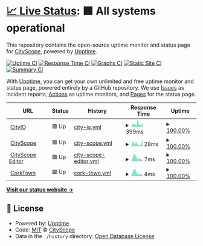 # [📈 Live Status](https://CityScope.github.io/CS_CityIO_uptime): <!--live status--> **🟩 All systems operational**

This repository contains the open-source uptime monitor and status page for [CityScope](http://cityscope.media.mit.edu/), powered by [Upptime](https://github.com/upptime/upptime).

[![Uptime CI](https://github.com/koj-co/upptime/workflows/Uptime%20CI/badge.svg)](https://github.com/koj-co/upptime/actions?query=workflow%3A%22Uptime+CI%22)
[![Response Time CI](https://github.com/koj-co/upptime/workflows/Response%20Time%20CI/badge.svg)](https://github.com/koj-co/upptime/actions?query=workflow%3A%22Response+Time+CI%22)
[![Graphs CI](https://github.com/koj-co/upptime/workflows/Graphs%20CI/badge.svg)](https://github.com/koj-co/upptime/actions?query=workflow%3A%22Graphs+CI%22)
[![Static Site CI](https://github.com/koj-co/upptime/workflows/Static%20Site%20CI/badge.svg)](https://github.com/koj-co/upptime/actions?query=workflow%3A%22Static+Site+CI%22)
[![Summary CI](https://github.com/koj-co/upptime/workflows/Summary%20CI/badge.svg)](https://github.com/koj-co/upptime/actions?query=workflow%3A%22Summary+CI%22)

With [Upptime](https://upptime.js.org), you can get your own unlimited and free uptime monitor and status page, powered entirely by a GitHub repository. We use [Issues](https://github.com/CityScope/CS_CityIO_uptime/issues) as incident reports, [Actions](https://github.com/CityScope/CS_CityIO_uptime/actions) as uptime monitors, and [Pages](https://CityScope.github.io/CS_CityIO_uptime) for the status page.

<!--start: status pages-->
<!-- This summary is generated by Upptime (https://github.com/upptime/upptime) -->
<!-- Do not edit this manually, your changes will be overwritten -->
<!-- prettier-ignore -->
| URL | Status | History | Response Time | Uptime |
| --- | ------ | ------- | ------------- | ------ |
| <img alt="" src="https://favicons.githubusercontent.com/cityio.media.mit.edu" height="13"> [CityIO](https://cityio.media.mit.edu/) | 🟩 Up | [city-io.yml](https://github.com/CityScope/CS_CityIO_uptime/commits/HEAD/history/city-io.yml) | <details><summary><img alt="Response time graph" src="./graphs/city-io/response-time-week.png" height="20"> 399ms</summary><br><a href="https://CityScope.github.io/CS_CityIO_uptime/history/city-io"><img alt="Response time 347" src="https://img.shields.io/endpoint?url=https%3A%2F%2Fraw.githubusercontent.com%2FCityScope%2FCS_CityIO_uptime%2FHEAD%2Fapi%2Fcity-io%2Fresponse-time.json"></a><br><a href="https://CityScope.github.io/CS_CityIO_uptime/history/city-io"><img alt="24-hour response time 338" src="https://img.shields.io/endpoint?url=https%3A%2F%2Fraw.githubusercontent.com%2FCityScope%2FCS_CityIO_uptime%2FHEAD%2Fapi%2Fcity-io%2Fresponse-time-day.json"></a><br><a href="https://CityScope.github.io/CS_CityIO_uptime/history/city-io"><img alt="7-day response time 399" src="https://img.shields.io/endpoint?url=https%3A%2F%2Fraw.githubusercontent.com%2FCityScope%2FCS_CityIO_uptime%2FHEAD%2Fapi%2Fcity-io%2Fresponse-time-week.json"></a><br><a href="https://CityScope.github.io/CS_CityIO_uptime/history/city-io"><img alt="30-day response time 429" src="https://img.shields.io/endpoint?url=https%3A%2F%2Fraw.githubusercontent.com%2FCityScope%2FCS_CityIO_uptime%2FHEAD%2Fapi%2Fcity-io%2Fresponse-time-month.json"></a><br><a href="https://CityScope.github.io/CS_CityIO_uptime/history/city-io"><img alt="1-year response time 360" src="https://img.shields.io/endpoint?url=https%3A%2F%2Fraw.githubusercontent.com%2FCityScope%2FCS_CityIO_uptime%2FHEAD%2Fapi%2Fcity-io%2Fresponse-time-year.json"></a></details> | <details><summary><a href="https://CityScope.github.io/CS_CityIO_uptime/history/city-io">100.00%</a></summary><a href="https://CityScope.github.io/CS_CityIO_uptime/history/city-io"><img alt="All-time uptime 96.47%" src="https://img.shields.io/endpoint?url=https%3A%2F%2Fraw.githubusercontent.com%2FCityScope%2FCS_CityIO_uptime%2FHEAD%2Fapi%2Fcity-io%2Fuptime.json"></a><br><a href="https://CityScope.github.io/CS_CityIO_uptime/history/city-io"><img alt="24-hour uptime 100.00%" src="https://img.shields.io/endpoint?url=https%3A%2F%2Fraw.githubusercontent.com%2FCityScope%2FCS_CityIO_uptime%2FHEAD%2Fapi%2Fcity-io%2Fuptime-day.json"></a><br><a href="https://CityScope.github.io/CS_CityIO_uptime/history/city-io"><img alt="7-day uptime 100.00%" src="https://img.shields.io/endpoint?url=https%3A%2F%2Fraw.githubusercontent.com%2FCityScope%2FCS_CityIO_uptime%2FHEAD%2Fapi%2Fcity-io%2Fuptime-week.json"></a><br><a href="https://CityScope.github.io/CS_CityIO_uptime/history/city-io"><img alt="30-day uptime 98.03%" src="https://img.shields.io/endpoint?url=https%3A%2F%2Fraw.githubusercontent.com%2FCityScope%2FCS_CityIO_uptime%2FHEAD%2Fapi%2Fcity-io%2Fuptime-month.json"></a><br><a href="https://CityScope.github.io/CS_CityIO_uptime/history/city-io"><img alt="1-year uptime 95.01%" src="https://img.shields.io/endpoint?url=https%3A%2F%2Fraw.githubusercontent.com%2FCityScope%2FCS_CityIO_uptime%2FHEAD%2Fapi%2Fcity-io%2Fuptime-year.json"></a></details>
| <img alt="" src="https://favicons.githubusercontent.com/cityscope.media.mit.edu" height="13"> [CityScope](https://cityscope.media.mit.edu/) | 🟩 Up | [city-scope.yml](https://github.com/CityScope/CS_CityIO_uptime/commits/HEAD/history/city-scope.yml) | <details><summary><img alt="Response time graph" src="./graphs/city-scope/response-time-week.png" height="20"> 28ms</summary><br><a href="https://CityScope.github.io/CS_CityIO_uptime/history/city-scope"><img alt="Response time 32" src="https://img.shields.io/endpoint?url=https%3A%2F%2Fraw.githubusercontent.com%2FCityScope%2FCS_CityIO_uptime%2FHEAD%2Fapi%2Fcity-scope%2Fresponse-time.json"></a><br><a href="https://CityScope.github.io/CS_CityIO_uptime/history/city-scope"><img alt="24-hour response time 3" src="https://img.shields.io/endpoint?url=https%3A%2F%2Fraw.githubusercontent.com%2FCityScope%2FCS_CityIO_uptime%2FHEAD%2Fapi%2Fcity-scope%2Fresponse-time-day.json"></a><br><a href="https://CityScope.github.io/CS_CityIO_uptime/history/city-scope"><img alt="7-day response time 28" src="https://img.shields.io/endpoint?url=https%3A%2F%2Fraw.githubusercontent.com%2FCityScope%2FCS_CityIO_uptime%2FHEAD%2Fapi%2Fcity-scope%2Fresponse-time-week.json"></a><br><a href="https://CityScope.github.io/CS_CityIO_uptime/history/city-scope"><img alt="30-day response time 31" src="https://img.shields.io/endpoint?url=https%3A%2F%2Fraw.githubusercontent.com%2FCityScope%2FCS_CityIO_uptime%2FHEAD%2Fapi%2Fcity-scope%2Fresponse-time-month.json"></a><br><a href="https://CityScope.github.io/CS_CityIO_uptime/history/city-scope"><img alt="1-year response time 35" src="https://img.shields.io/endpoint?url=https%3A%2F%2Fraw.githubusercontent.com%2FCityScope%2FCS_CityIO_uptime%2FHEAD%2Fapi%2Fcity-scope%2Fresponse-time-year.json"></a></details> | <details><summary><a href="https://CityScope.github.io/CS_CityIO_uptime/history/city-scope">100.00%</a></summary><a href="https://CityScope.github.io/CS_CityIO_uptime/history/city-scope"><img alt="All-time uptime 100.00%" src="https://img.shields.io/endpoint?url=https%3A%2F%2Fraw.githubusercontent.com%2FCityScope%2FCS_CityIO_uptime%2FHEAD%2Fapi%2Fcity-scope%2Fuptime.json"></a><br><a href="https://CityScope.github.io/CS_CityIO_uptime/history/city-scope"><img alt="24-hour uptime 100.00%" src="https://img.shields.io/endpoint?url=https%3A%2F%2Fraw.githubusercontent.com%2FCityScope%2FCS_CityIO_uptime%2FHEAD%2Fapi%2Fcity-scope%2Fuptime-day.json"></a><br><a href="https://CityScope.github.io/CS_CityIO_uptime/history/city-scope"><img alt="7-day uptime 100.00%" src="https://img.shields.io/endpoint?url=https%3A%2F%2Fraw.githubusercontent.com%2FCityScope%2FCS_CityIO_uptime%2FHEAD%2Fapi%2Fcity-scope%2Fuptime-week.json"></a><br><a href="https://CityScope.github.io/CS_CityIO_uptime/history/city-scope"><img alt="30-day uptime 100.00%" src="https://img.shields.io/endpoint?url=https%3A%2F%2Fraw.githubusercontent.com%2FCityScope%2FCS_CityIO_uptime%2FHEAD%2Fapi%2Fcity-scope%2Fuptime-month.json"></a><br><a href="https://CityScope.github.io/CS_CityIO_uptime/history/city-scope"><img alt="1-year uptime 100.00%" src="https://img.shields.io/endpoint?url=https%3A%2F%2Fraw.githubusercontent.com%2FCityScope%2FCS_CityIO_uptime%2FHEAD%2Fapi%2Fcity-scope%2Fuptime-year.json"></a></details>
| <img alt="" src="https://favicons.githubusercontent.com/cityscope.media.mit.edu" height="13"> [CityScope Editor](https://cityscope.media.mit.edu/CS_cityscopeJS/?editor) | 🟩 Up | [city-scope-editor.yml](https://github.com/CityScope/CS_CityIO_uptime/commits/HEAD/history/city-scope-editor.yml) | <details><summary><img alt="Response time graph" src="./graphs/city-scope-editor/response-time-week.png" height="20"> 7ms</summary><br><a href="https://CityScope.github.io/CS_CityIO_uptime/history/city-scope-editor"><img alt="Response time 24" src="https://img.shields.io/endpoint?url=https%3A%2F%2Fraw.githubusercontent.com%2FCityScope%2FCS_CityIO_uptime%2FHEAD%2Fapi%2Fcity-scope-editor%2Fresponse-time.json"></a><br><a href="https://CityScope.github.io/CS_CityIO_uptime/history/city-scope-editor"><img alt="24-hour response time 20" src="https://img.shields.io/endpoint?url=https%3A%2F%2Fraw.githubusercontent.com%2FCityScope%2FCS_CityIO_uptime%2FHEAD%2Fapi%2Fcity-scope-editor%2Fresponse-time-day.json"></a><br><a href="https://CityScope.github.io/CS_CityIO_uptime/history/city-scope-editor"><img alt="7-day response time 7" src="https://img.shields.io/endpoint?url=https%3A%2F%2Fraw.githubusercontent.com%2FCityScope%2FCS_CityIO_uptime%2FHEAD%2Fapi%2Fcity-scope-editor%2Fresponse-time-week.json"></a><br><a href="https://CityScope.github.io/CS_CityIO_uptime/history/city-scope-editor"><img alt="30-day response time 9" src="https://img.shields.io/endpoint?url=https%3A%2F%2Fraw.githubusercontent.com%2FCityScope%2FCS_CityIO_uptime%2FHEAD%2Fapi%2Fcity-scope-editor%2Fresponse-time-month.json"></a><br><a href="https://CityScope.github.io/CS_CityIO_uptime/history/city-scope-editor"><img alt="1-year response time 25" src="https://img.shields.io/endpoint?url=https%3A%2F%2Fraw.githubusercontent.com%2FCityScope%2FCS_CityIO_uptime%2FHEAD%2Fapi%2Fcity-scope-editor%2Fresponse-time-year.json"></a></details> | <details><summary><a href="https://CityScope.github.io/CS_CityIO_uptime/history/city-scope-editor">100.00%</a></summary><a href="https://CityScope.github.io/CS_CityIO_uptime/history/city-scope-editor"><img alt="All-time uptime 100.00%" src="https://img.shields.io/endpoint?url=https%3A%2F%2Fraw.githubusercontent.com%2FCityScope%2FCS_CityIO_uptime%2FHEAD%2Fapi%2Fcity-scope-editor%2Fuptime.json"></a><br><a href="https://CityScope.github.io/CS_CityIO_uptime/history/city-scope-editor"><img alt="24-hour uptime 100.00%" src="https://img.shields.io/endpoint?url=https%3A%2F%2Fraw.githubusercontent.com%2FCityScope%2FCS_CityIO_uptime%2FHEAD%2Fapi%2Fcity-scope-editor%2Fuptime-day.json"></a><br><a href="https://CityScope.github.io/CS_CityIO_uptime/history/city-scope-editor"><img alt="7-day uptime 100.00%" src="https://img.shields.io/endpoint?url=https%3A%2F%2Fraw.githubusercontent.com%2FCityScope%2FCS_CityIO_uptime%2FHEAD%2Fapi%2Fcity-scope-editor%2Fuptime-week.json"></a><br><a href="https://CityScope.github.io/CS_CityIO_uptime/history/city-scope-editor"><img alt="30-day uptime 100.00%" src="https://img.shields.io/endpoint?url=https%3A%2F%2Fraw.githubusercontent.com%2FCityScope%2FCS_CityIO_uptime%2FHEAD%2Fapi%2Fcity-scope-editor%2Fuptime-month.json"></a><br><a href="https://CityScope.github.io/CS_CityIO_uptime/history/city-scope-editor"><img alt="1-year uptime 100.00%" src="https://img.shields.io/endpoint?url=https%3A%2F%2Fraw.githubusercontent.com%2FCityScope%2FCS_CityIO_uptime%2FHEAD%2Fapi%2Fcity-scope-editor%2Fuptime-year.json"></a></details>
| <img alt="" src="https://favicons.githubusercontent.com/cityscope.media.mit.edu" height="13"> [CorkTown](https://cityscope.media.mit.edu/CS_cityscopeJS/?cityscope=corktown) | 🟩 Up | [cork-town.yml](https://github.com/CityScope/CS_CityIO_uptime/commits/HEAD/history/cork-town.yml) | <details><summary><img alt="Response time graph" src="./graphs/cork-town/response-time-week.png" height="20"> 4ms</summary><br><a href="https://CityScope.github.io/CS_CityIO_uptime/history/cork-town"><img alt="Response time 25" src="https://img.shields.io/endpoint?url=https%3A%2F%2Fraw.githubusercontent.com%2FCityScope%2FCS_CityIO_uptime%2FHEAD%2Fapi%2Fcork-town%2Fresponse-time.json"></a><br><a href="https://CityScope.github.io/CS_CityIO_uptime/history/cork-town"><img alt="24-hour response time 2" src="https://img.shields.io/endpoint?url=https%3A%2F%2Fraw.githubusercontent.com%2FCityScope%2FCS_CityIO_uptime%2FHEAD%2Fapi%2Fcork-town%2Fresponse-time-day.json"></a><br><a href="https://CityScope.github.io/CS_CityIO_uptime/history/cork-town"><img alt="7-day response time 4" src="https://img.shields.io/endpoint?url=https%3A%2F%2Fraw.githubusercontent.com%2FCityScope%2FCS_CityIO_uptime%2FHEAD%2Fapi%2Fcork-town%2Fresponse-time-week.json"></a><br><a href="https://CityScope.github.io/CS_CityIO_uptime/history/cork-town"><img alt="30-day response time 8" src="https://img.shields.io/endpoint?url=https%3A%2F%2Fraw.githubusercontent.com%2FCityScope%2FCS_CityIO_uptime%2FHEAD%2Fapi%2Fcork-town%2Fresponse-time-month.json"></a><br><a href="https://CityScope.github.io/CS_CityIO_uptime/history/cork-town"><img alt="1-year response time 27" src="https://img.shields.io/endpoint?url=https%3A%2F%2Fraw.githubusercontent.com%2FCityScope%2FCS_CityIO_uptime%2FHEAD%2Fapi%2Fcork-town%2Fresponse-time-year.json"></a></details> | <details><summary><a href="https://CityScope.github.io/CS_CityIO_uptime/history/cork-town">100.00%</a></summary><a href="https://CityScope.github.io/CS_CityIO_uptime/history/cork-town"><img alt="All-time uptime 100.00%" src="https://img.shields.io/endpoint?url=https%3A%2F%2Fraw.githubusercontent.com%2FCityScope%2FCS_CityIO_uptime%2FHEAD%2Fapi%2Fcork-town%2Fuptime.json"></a><br><a href="https://CityScope.github.io/CS_CityIO_uptime/history/cork-town"><img alt="24-hour uptime 100.00%" src="https://img.shields.io/endpoint?url=https%3A%2F%2Fraw.githubusercontent.com%2FCityScope%2FCS_CityIO_uptime%2FHEAD%2Fapi%2Fcork-town%2Fuptime-day.json"></a><br><a href="https://CityScope.github.io/CS_CityIO_uptime/history/cork-town"><img alt="7-day uptime 100.00%" src="https://img.shields.io/endpoint?url=https%3A%2F%2Fraw.githubusercontent.com%2FCityScope%2FCS_CityIO_uptime%2FHEAD%2Fapi%2Fcork-town%2Fuptime-week.json"></a><br><a href="https://CityScope.github.io/CS_CityIO_uptime/history/cork-town"><img alt="30-day uptime 100.00%" src="https://img.shields.io/endpoint?url=https%3A%2F%2Fraw.githubusercontent.com%2FCityScope%2FCS_CityIO_uptime%2FHEAD%2Fapi%2Fcork-town%2Fuptime-month.json"></a><br><a href="https://CityScope.github.io/CS_CityIO_uptime/history/cork-town"><img alt="1-year uptime 100.00%" src="https://img.shields.io/endpoint?url=https%3A%2F%2Fraw.githubusercontent.com%2FCityScope%2FCS_CityIO_uptime%2FHEAD%2Fapi%2Fcork-town%2Fuptime-year.json"></a></details>

<!--end: status pages-->

[**Visit our status website →**](https://CityScope.github.io/CS_CityIO_uptime)

## 📄 License

- Powered by: [Upptime](https://github.com/upptime/upptime)
- Code: [MIT](./LICENSE) © [CityScope](http://cityscope.media.mit.edu/)
- Data in the `./history` directory: [Open Database License](https://opendatacommons.org/licenses/odbl/1-0/)
